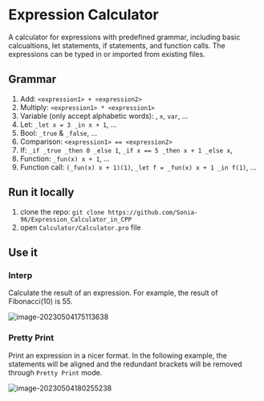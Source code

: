 # Expression Calculator

A calculator for expressions with predefined grammar, including basic calcualtions, let statements, if statements, and function calls. The expressions can be typed in or imported from existing files. 

## Grammar

1. Add: `<expression1> + <expression2>`
2. Multiply: `<expression1> * <expression1>`
3. Variable (only accept alphabetic words): , `x`, `var`, ...
4. Let: `_let x = 3 _in x + 1`, ...
5. Bool: `_true` & `_false`, ...
6. Comparison: `<expression1> == <expression2>`
7. If:  `_if _true _then 0 _else 1`, `_if x == 5 _then x + 1 _else x`,
8. Function: `_fun(x) x + 1`, ...
9. Function call: `(_fun(x) x + 1)(1)`, `_let f = _fun(x) x + 1 _in f(1)`, ...

## Run it locally

1. clone the repo: `git clone https://github.com/Sonia-96/Expression_Calculator_in_CPP`
2. open `Calculator/Calculator.pro` file

## Use it

### Interp

Calculate the result of an expression. For example, the result of Fibonacci(10) is 55.

![image-20230504175113638](/Users/sonia/Documents/MSD/MSDScript/assets/image-20230504175113638.png)

### Pretty Print

Print an expression in a nicer format. In the following example, the statements will be aligned and the redundant brackets will be removed through `Pretty Print` mode.

![image-20230504180255238](/Users/sonia/Documents/MSD/MSDScript/assets/image-20230504180255238.png)
